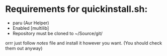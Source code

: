 # Requirements for quickinstall.sh:
- paru (Aur Helper)
- Enabled [multilib]
- Repository must be cloned to ~/Source/git/

orrr just follow *notes* file and install it however you want. (You should check them out anyway)

